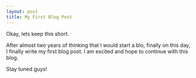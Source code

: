 ```yaml
---
layout: post
title: My First Blog Post
---
```



Okay, lets keep this short.

After almost two years of thinking that I would start a blo, finally on this day, I finally write my first blog post. I am excited and hope to continue with this blog.

Stay tuned guys!
